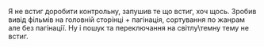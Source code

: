Я не встиг доробити контрольну, запушив те що встиг, хоч щось.
Зробив вивід фільмів на головній сторінці + пагінація, сортування по жанрам але без пагінації.
Ну і пошук та переключання на світлу\темну тему не встиг.